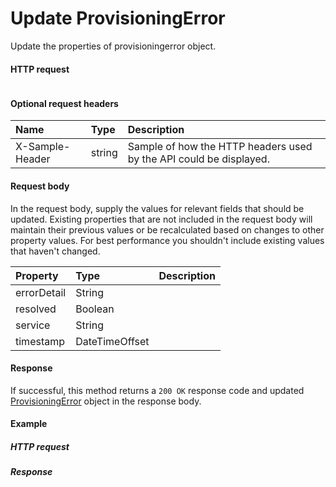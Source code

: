 # Update ProvisioningError

Update the properties of provisioningerror object.
#### HTTP request
```http

```

#### Optional request headers
| Name       | Type | Description|
|:-----------|:------|:----------|
| X-Sample-Header  | string  | Sample of how the HTTP headers used by the API could be displayed.|

#### Request body
In the request body, supply the values for relevant fields that should be updated. Existing properties that are not included in the request body will maintain their previous values or be recalculated based on changes to other property values. For best performance you shouldn't include existing values that haven't changed.

| Property	   | Type	|Description|
|:---------------|:--------|:----------|
|errorDetail|String||
|resolved|Boolean||
|service|String||
|timestamp|DateTimeOffset||

#### Response
If successful, this method returns a `200 OK` response code and updated [ProvisioningError](../resources/provisioningerror.md) object in the response body.
#### Example
##### HTTP request
##### Response
